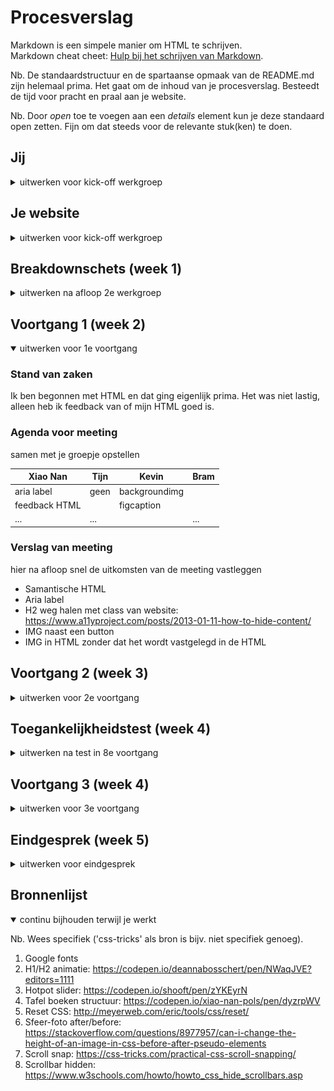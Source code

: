 # Procesverslag
Markdown is een simpele manier om HTML te schrijven.  
Markdown cheat cheet: [Hulp bij het schrijven van Markdown](https://github.com/adam-p/markdown-here/wiki/Markdown-Cheatsheet).

Nb. De standaardstructuur en de spartaanse opmaak van de README.md zijn helemaal prima. Het gaat om de inhoud van je procesverslag. Besteedt de tijd voor pracht en praal aan je website.

Nb. Door *open* toe te voegen aan een *details* element kun je deze standaard open zetten. Fijn om dat steeds voor de relevante stuk(ken) te doen.





## Jij

<details>
<summary>uitwerken voor kick-off werkgroep</summary>

### Auteur:
Xiao Nan Pols

#### Je startniveau:
Rood

#### Je focus:
Responsive. Om mijzelf uit te dagen wil ik ook elementen toevoegen van de surface plane. Maar als hoofdoel is Responsive. 
 
</details>





## Je website

<details>
<summary>uitwerken voor kick-off werkgroep</summary>

### Je opdracht:
https://yuanhotpot.com
Ik zou graag een paar design aanpassingen willen doen. Bijvoorbeeld: De header heeft geen content, daar wil ik de titel naar verplaatsen. 

#### Screenshot(s) van de eerste pagina (small screen): 
Home
<img src="images/home.jpg" width="375px" alt="Home">

#### Screenshot(s) van de tweede pagina (small screen):
Menu
<img src="images/menu.jpg" width="375px" alt="Menu">
 
</details>



## Breakdownschets (week 1)

<details>
<summary>uitwerken na afloop 2e werkgroep</summary>

### de hele pagina: 
<img src="images/breakdown-1.jpg" width="375px" alt="breakdown van de hele pagina">

### dynamisch deel: 
<img src="images/breakdown-2.jpg" width="375px" alt="breakdown van een dynamisch deel">

<!-- ### wellicht nog een dynamisch deel (bijv filter): 
<img src="images/dummy-plaatje.jpg" width="375px" alt="breakdown van nog een dynamisch deel"> -->

</details>





## Voortgang 1 (week 2)

<details open>
<summary>uitwerken voor 1e voortgang</summary>

### Stand van zaken
Ik ben begonnen met HTML en dat ging eigenlijk prima. Het was niet lastig,
alleen heb ik feedback van of mijn HTML goed is. 


### Agenda voor meeting
samen met je groepje opstellen

| Xiao Nan       | Tijn               | Kevin        | Bram             |
| ---            | ---                | ---          | ---              |
| aria label     | geen               | backgroundimg|                  |
| feedback HTML  |                    | figcaption   |                  |
| ...            | ...                |              | ...              |


### Verslag van meeting
hier na afloop snel de uitkomsten van de meeting vastleggen

- Samantische HTML
- Aria label
- H2 weg halen met class van website: https://www.a11yproject.com/posts/2013-01-11-how-to-hide-content/
- IMG naast een button
- IMG in HTML zonder dat het wordt vastgelegd in de HTML

</details>





## Voortgang 2 (week 3)

<details>
<summary>uitwerken voor 2e voortgang</summary>

### Stand van zaken
Het stijlen van mijn HTML gaat goed. Ik had een paar vragen, maar die werden opgelost tijdens de les.


### Agenda voor meeting
samen met je groepje opstellen

| Xiao Nan       | Tijn               | Kevin        | Bram             |
| ---            | ---                | ---          | ---              |
| slider boven   |                    | responsive   | toevoegen slider |
| randje foto    | ...                | hamburgermenu| ...              |
| js + aanspreke | ...                |              | ...              |

### Verslag van meeting
hier na afloop snel de uitkomsten van de meeting vastleggen

- Ik kreeg antwoorden op mijn vragen en was begonnen met het toepassen ervan. 

</details>





## Toegankelijkheidstest (week 4)

<details>
<summary>uitwerken na test in 8e voortgang</summary>

### Bevindingen
Lijst met je bevindingen die in de test naar voren kwamen:

#### Tunnel vissie
Focus raak je kwijt, hamburgermenu moet je zoeken om hem goed te kunnen zien. Kleuren vallen wel op

Oplossing: Icons groter doen voor voorbeeld hamburgermenu probleem


#### Wazig met staar
Effect van plaatjes gaan weg. Tekst in zwart zie je niet, wit zie je ook niet maar is wel wat duidelijker

Effectere plaatjes als gebruiker instelt als hij deze beperking heeft.


#### Vlekjes met Spongebob
Je ziet zowat niks. Je ziet wel een titel. Maar voor de rest zie je niet. Als je een afbeelding hebt met veel kleur, is dat best heftig. 

Spongebob alleen: Tekst groter maken


#### Concentratie probleem
Opvallende dingen die je wel, maar tekst bijvoorbeeld zie je niet

Oplossing: tekst groter maken


#### Voice over
Over het algemeen werkt mijn site goed met een voice over. Alleen leest hij niet het menu bij het openklap menu.
Voice over die praat Nederlands en Engels door elkaar. Engels is wel met de goede stem. Maar het is evengoed verwarrend maar dat komt omdat mijn laptop Nederlands is. 

Oplossing: Keydown bij openklap menu

#### Tab
Tab toets werkt goed. Alleen moet je 6x tabben om uit de nav te gaan. Dit komt door het menu. 

Oplossing: Keydown, maar dan blijf je in menu en gaat hij niet weg.

</details>





## Voortgang 3 (week 4)

<details>
<summary>uitwerken voor 3e voortgang</summary>

### Stand van zaken
Ik heb niet verder gewerkt aan de website van donderdag tot vrijdag.


### Agenda voor meeting
samen met je groepje opstellen

| Xiao Nan       | Tijn               | Kevin        | Bram             |
| ---            | ---                | ---          | ---              |
| JS             |                    | foto         | @media           |
| foto           |                    |              |                  |
| ...            | ...                | ...          | ...              |


### Verslag van meeting
hier na afloop snel de uitkomsten van de meeting vastleggen

- Docent gaf antwoord op mijn vragen en ga die verwerken in mijn website
- Rubric bekijken
- Verder werken aan website
- ...

</details>





## Eindgesprek (week 5)

<details>
<summary>uitwerken voor eindgesprek</summary>

### Stand van zaken
Over het algemeen ging het goed. Met behulp van de lessen en student assistentes kon ik mijn website helemaal voor elkaar krijgen. 

### Screenshot(s)
<img src="images/eindresultaat.png" width="375px" alt="Home">

</details>





## Bronnenlijst

<details open>
<summary>continu bijhouden terwijl je werkt</summary>

Nb. Wees specifiek ('css-tricks' als bron is bijv. niet specifiek genoeg).

1. Google fonts
2. H1/H2 animatie: https://codepen.io/deannabosschert/pen/NWaqJVE?editors=1111
3. Hotpot slider: https://codepen.io/shooft/pen/zYKEyrN
4. Tafel boeken structuur: https://codepen.io/xiao-nan-pols/pen/dyzrpWV
5. Reset CSS: http://meyerweb.com/eric/tools/css/reset/ 
6. Sfeer-foto after/before: https://stackoverflow.com/questions/8977957/can-i-change-the-height-of-an-image-in-css-before-after-pseudo-elements
7. Scroll snap: https://css-tricks.com/practical-css-scroll-snapping/
8. Scrollbar hidden: https://www.w3schools.com/howto/howto_css_hide_scrollbars.asp

</details>